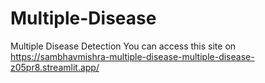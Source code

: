# Multiple-Disease
Multiple Disease Detection
You can access this site on https://sambhavmishra-multiple-disease-multiple-disease-z05pr8.streamlit.app/
